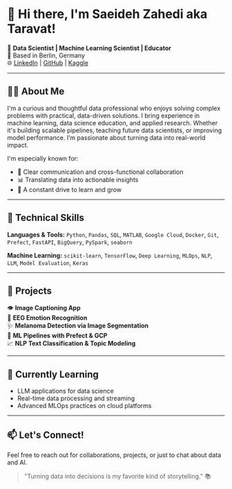 # 👋 Hi there, I'm Saeideh Zahedi aka Taravat!

🎯 **Data Scientist | Machine Learning Scientist | Educator**  
📍 Based in Berlin, Germany  
🌐 [LinkedIn](https://www.linkedin.com/in/tarzahedi) | [GitHub](https://github.com/tarzahedi) | [Kaggle](https://www.kaggle.com/szahedi)

---

## 👩‍💻 About Me

I'm a curious and thoughtful data professional who enjoys solving complex problems with practical, data-driven solutions. I bring experience in machine learning, data science education, and applied research. Whether it's building scalable pipelines, teaching future data scientists, or improving model performance. I’m passionate about turning data into real-world impact.

I'm especially known for:
- 🤝 Clear communication and cross-functional collaboration
- 📊 Translating data into actionable insights  
- 🚀 A constant drive to learn and grow  

---

## 🔧 Technical Skills

**Languages & Tools:**
`Python`, `Pandas`, `SQL`, `MATLAB`, `Google Cloud`, `Docker`, `Git`, `Prefect`, `FastAPI`, `BigQuery`, `PySpark`, `seaborn`

**Machine Learning:**
`scikit-learn`, `TensorFlow`, `Deep Learning`, `MLOps`, `NLP`, `LLM`, `Model Evaluation`, `Keras`

---

## 📂 Projects

👁️ **Image Captioning App**  
🧠 **EEG Emotion Recognition**  
🩺 **Melanoma Detection via Image Segmentation**  
🔄 **ML Pipelines with Prefect & GCP**  
📈 **NLP Text Classification & Topic Modeling**

---

## 🌱 Currently Learning

- LLM applications for data science  
- Real-time data processing and streaming  
- Advanced MLOps practices on cloud platforms

---

## 📫 Let's Connect!

Feel free to reach out for collaborations, projects, or just to chat about data and AI.

> "Turning data into decisions is my favorite kind of storytelling." 📚
